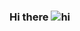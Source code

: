 ### Hi there ![hi](https://www.google.com/url?sa=i&url=https%3A%2F%2Fcommons.wikimedia.org%2Fwiki%2FFile%3AEmoji_u1f44b.svg&psig=AOvVaw3vDQZwnaHWTV5bbI8dp6gg&ust=1678885859912000&source=images&cd=vfe&ved=0CBAQjRxqFwoTCMjnla2_2_0CFQAAAAAdAAAAABAE)

<!--
**Kiariemuiruri/Kiariemuiruri** is a ✨ _special_ ✨ repository because its `README.md` (this file) appears on your GitHub profile.

Here are some ideas to get you started:

- 🔭 I’m currently working on ...
- 🌱 I’m currently learning ...
- 👯 I’m looking to collaborate on ...
- 🤔 I’m looking for help with ...
- 💬 Ask me about ...
- 📫 How to reach me: ...
- 😄 Pronouns: ...
- ⚡ Fun fact: ...
-->
